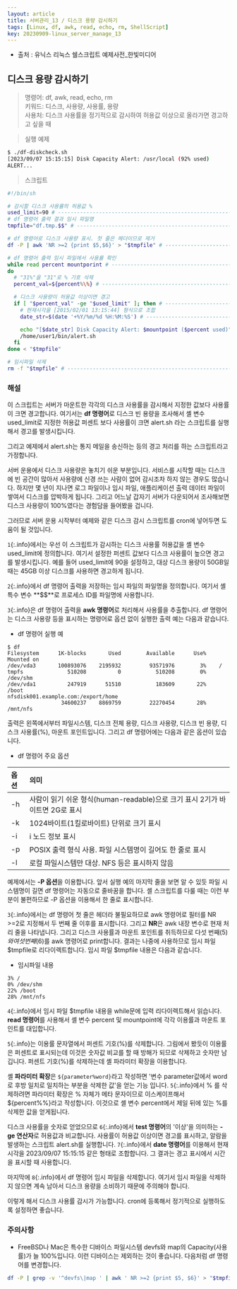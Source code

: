 ```yaml
---
layout: article
title: 서버관리_13 / 디스크 용량 감시하기
tags: [Linux, df, awk, read, echo, rm, ShellScript]
key: 20230909-linux_server_manage_13
---
```


- 출처 : 유닉스 리눅스 쉘스크립트 예제사전_한빛미디어

## 디스크 용량 감시하기

> 명령어: df, awk, read, echo, rm  
> 키워드: 디스크, 사용량, 사용률, 용량    
> 사용처: 디스크 사용률을 정기적으로 감시하여 허용값 이상으로 올라가면 경고하고 싶을 때 

> 실행 예제  

```bash
$ ./df-diskcheck.sh
[2023/09/07 15:15:15] Disk Capacity Alert: /usr/local (92% used)
ALERT...
```

> 스크립트

```bash
#!/bin/sh

# 감시할 디스크 사용률의 허용값 %
used_limit=90 # --------------------------------------------------------- 1
# df 명령어 출력 결과 임시 파일명
tmpfile="df.tmp.$$" # --------------------------------------------------- 2

# df 명령어로 디스크 사용량 표시. 첫 줄은 헤더이므로 제거
df -P | awk 'NR >=2 {print $5,$6}' > "$tmpfile" # ----------------------- 3

# df 명령어 출력 임시 파일에서 사용률 확인
while read percent mountporint # ---------------------------------------- 4
do
  # "31%"을 "31"로 % 기호 삭제
  percent_val=${percent%\%} # ------------------------------------------- 5

  # 디스크 사용량이 허용값 이상이면 경고
  if [ "$percent_val" -ge "$used_limit" ]; then # ----------------------- 6
    # 현재시각을 [2015/02/01 13:15:44] 형식으로 조합
    date_str=$(date '+%Y/%m/%d %H:%M:%S') # ----------------------------- 7

    echo "[$date_str] Disk Capacity Alert: $mountpoint ($percent used)"
    /home/user1/bin/alert.sh
  fi
done < "$tmpfile"

# 임시파일 삭제
rm -f "$tmpfile" # ------------------------------------------------------ 8
```

### **해설**

이 스크립트는 서버가 마운트한 각각의 디스크 사용률을 감시해서 지정한 값보다 사용률이 크면 경고합니다. 여기서는 **df 명령어**로 디스크 빈 용량을 조사해서 셸 변수 used_limit로 지정한 허용값 퍼센트 보다 사용률이 크면 alert.sh 라는 스크립트를 실행해서 경고를 발생시킵니다.

그리고 예제에서 alert.sh는 통지 메일을 송신하는 등의 경고 처리를 하는 스크립트라고 가정합니다.


서버 운용에서 디스크 사용량은 놓치기 쉬운 부분입니다. 서비스를 시작할 때는 디스크에 빈 공간이 많아서 사용량에 신경 쓰는 사람이 없어 감시조차 하지 않는 경우도 많습니다. 하지만 몇 년이 지나면 로그 파일이나 임시 파일, 애플리케이션 출력 데이터 파일이 쌓여서 디스크를 압박하게 됩니다. 그리고 어느날 갑자기 서버가 다운되어서 조사해보면 디스크 사용량이 100%였다는 경험담을 들어봤을 겁니다.

그러므로 서버 운용 시작부터 예제와 같은 디스크 감시 스크립트를 cron에 넣어두면 도움이 될 것입니다.

`1`{:.info}에서는 우선 이 스크립트가 감시하는 디스크 사용률 허용값을 셸 변수 used_limit에 정의합니다. 여기서 설정한 퍼센트 값보다 디스크 사용률이 높으면 경고를 발생시킵니다. 예를 들어 used_limit에 90을 설정하고, 대상 디스크 용량이 50GB일 때는 45GB 이상 디스크를 사용하면 경고하게 됩니다.

`2`{:.info}에서 df 명령어 출력을 저장하는 임시 파일의 파일명을 정의합니다. 여기서 셸 특수 변수 **$$**로 프로세스 ID를 파일명에 사용합니다.

`3`{:.info}은 df 명령어 출력을 **awk 명령어**로 처리해서 사용률을 추출합니다. df 명령어는 디스크 사용량 등을 표시하는 명령어로 옵션 없이 실행한 출력 예는 다음과 같습니다.

- df 명령어 실행 예

```
$ df
Filesystem      1K-blocks       Used        Available      Use%    Mounted on
/dev/vda3       100893076    2195932         93571976        3%    /
tmpfs              510208          0           510208        0%    /dev/shm
/dev/vda1          247919      51510           183609       22%    /boot
nfsdisk001.example.com:/export/home	
                 34600237    8869759         22270454       28%    /mnt/nfs
```

출력은 왼쪽에서부터 파일시스템, 디스크 전체 용량, 디스크 사용량, 디스크 빈 용량, 디스크 사용률(%), 마운트 포인트입니다. 그리고 df 명령어에는 다음과 같은 옵션이 있습니다.

- df 명령어 주요 옵션

|옵션|의미|
|:---|:---|
|-h|사람이 읽기 쉬운 형식(human-readable)으로 크기 표시 2기가 바이트면 2G로 표시|
|-k|1024바이트(1킬로바이트) 단위로 크기 표시|
|-i|i 노드 정보 표시|
|-p|POSIX 출력 형식 사용. 파일 시스템명이 길어도 한 줄로 표시|
|-l|로컬 파일시스템만 대상. NFS 등은 표시하지 않음|

예제에서는 **-P 옵션**을 이용합니다. 앞서 실행 예의 마지막 줄을 보면 알 수 있듯 파일 시스템명이 길면 df 명령어는 자동으로 줄바꿈을 합니다. 셸 스크립트를 다룰 때는 이런 부분이 불편하므로 -P 옵션을 이용해서 한 줄로 표시합니다.

`3`{:.info}에서는 df 명령어 첫 줄은 헤더라 불필요하므로 awk 명령어로 필터를 NR >=2로 지정해서 두 번째 줄 이후를 표시합니다. 그리고 **NR**은 awk 내장 변수로 현재 처리 줄을 나타냅니다. 그리고 디스크 사용률과 마운트 포인트를 취득하므로 다섯 번째($5)와 여섯 번째($6)를 awk 명령어로 print합니다. 결과는 나중에 사용하므로 임시 파일 $tmpfile로 리다이렉트합니다. 임시 파일 $tmpfile 내용은 다음과 같습니다.

- 임시파일 내용

```
3% /
0% /dev/shm
22% /boot
28% /mnt/nfs
```
`4`{:.info}에서 임시 파일 $tmpfile 내용을 while문에 입력 리다이렉트해서 읽습니다. **read 명령어**를 사용해서 셸 변수 percent 및 mountpoint에 각각 이용률과 마운트 포인트를 대입합니다.

`5`{:.info}는 이용률 문자열에서 퍼센트 기호(%)를 삭제합니다. 그림에서 봤듯이 이용률은 퍼센트로 표시되는데 이것은 숫자값 비교를 할 때 방해가 되므로 삭제하고 숫자만 남깁니다. 퍼센트 기호(%)를 삭제하는데 셸 파라미터 확장을 이용합니다.

셸 **파라미터 확장**은 `${parameter%word}`라고 작성하면 '변수 parameter값에서 word로 후방 일치로 일치하는 부분을 삭제한 값'을 얻는 기능 입니다. 
`5`{:.info}에서 % 를 삭제하려면 파라미터 확장은 % 자체가 메타 문자이므로 이스케이프해서 ${percent%\%}라고 작성합니다. 이것으로 셸 변수 percent에서 제일 뒤에 있는 %를 삭제한 값을 얻게됩니다.

디스크 사용률을 숫자로 얻었으므로 `6`{:.info}에서 **test 명령어**의 '이상'을 의미하는 **-ge 연산자**로 허용값과 비교합니다. 사용률이 허용값 이상이면 경고를 표시하고, 알람을 발생하는 스크립트 alert.sh를 실행합니다. `7`{:.info}에서 **date 명령어**를 이용해서 현재 시각을 2023/09/07 15:15:15 같은 형태로 조합합니다. 그 결과는 경고 표시에서 시간을 표시할 때 사용합니다.

마지막에 `8`{:.info}에서 df 명령어 임시 파일을 삭제합니다. 여기서 임시 파일을 삭제하지 않으면 계속 남아서 디스크 용량을 소비하기 때문에 주의해야 합니다.

이렇게 해서 디스크 사용률 감시가 가능합니다. cron에 등록해서 정기적으로 실행하도록 설정하면 좋습니다.

### **주의사항**

- FreeBSD나 Mac은 특수한 디바이스 파일시스템 devfs와 map의 Capacity(사용률)가 늘 100%입니다. 이런 디바이스는 제외하는 것이 좋습니다. 다음처럼 df 명령어를 변경합니다.

```bash
df -P | grep -v '^devfs\|map ' | awk ' NR >=2 {print $5, $6}' > "$tmpfile"
```

